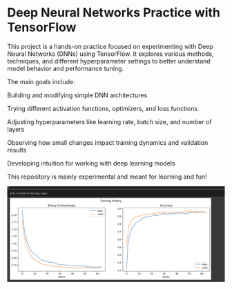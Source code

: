 <h1> Deep Neural Networks Practice with TensorFlow</h1>


This project is a hands-on practice focused on experimenting with Deep Neural Networks (DNNs) using TensorFlow.
It explores various methods, techniques, and different hyperparameter settings to better understand model behavior and performance tuning.

The main goals include:

Building and modifying simple DNN architectures

Trying different activation functions, optimizers, and loss functions

Adjusting hyperparameters like learning rate, batch size, and number of layers

Observing how small changes impact training dynamics and validation results

Developing intuition for working with deep learning models

This repository is mainly experimental and meant for learning and fun!

![Screenshot](Zrzut%20ekranu%202025-04-26%20o%2022.30.48.png)

